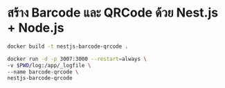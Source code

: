 # สร้าง Barcode และ QRCode ด้วย Nest.js + Node.js
```bash
docker build -t nestjs-barcode-qrcode .

docker run -d -p 3007:3000 --restart=always \
-v $PWD/log:/app/_logfile \
--name barcode-qrcode \
nestjs-barcode-qrcode
```
